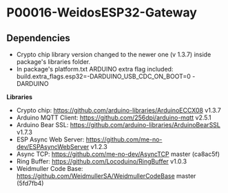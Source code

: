# P00016-WeidosESP32-Gateway


## Dependencies
- Crypto chip library version changed to the newer one (v 1.3.7) inside package's libraries folder.
- In package's platform.txt ARDUINO extra flag included: build.extra_flags.esp32=-DARDUINO_USB_CDC_ON_BOOT=0 -DARDUINO

**Libraries**
- Crypto chip:          https://github.com/arduino-libraries/ArduinoECCX08  v1.3.7
- Arduino MQTT Client:  https://github.com/256dpi/arduino-mqtt   v2.5.1
- Arduino Bear SSL:     https://github.com/arduino-libraries/ArduinoBearSSL v1.7.3
- ESP Async Web Server: https://github.com/me-no-dev/ESPAsyncWebServer v1.2.3
- Async TCP:            https://github.com/me-no-dev/AsyncTCP   master (ca8ac5f)
- Ring Buffer:          https://github.com/Locoduino/RingBuffer     v1.0.3
- Weidmuller Code Base: https://github.com/WeidmullerSA/WeidmullerCodeBase master (5fd7fb4)